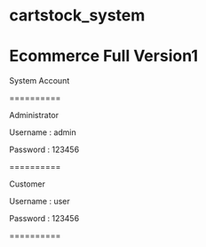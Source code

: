 # cartstock_system
 Ecommerce Full Version1
 ==========

System Account

==========

Administrator

Username : admin 

Password : 123456

==========

Customer 

Username : user 

Password : 123456

==========
